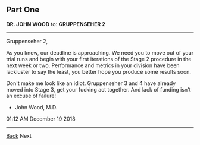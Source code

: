 ## Part One

**DR. JOHN WOOD** to: **GRUPPENSEHER 2**

_________________________________

Gruppenseher 2,

As you know, our deadline is approaching. We need you to move out of your trial runs and begin with your first iterations of the Stage 2 procedure in the next week or two. Performance and metrics in your division have been lackluster to say the least, you better hope you produce some results soon.

Don't make me look like an idiot. Gruppenseher 3 and 4 have already moved into Stage 3, get your fucking act together.
And lack of funding isn't an excuse of failure!

- John Wood, M.D.

01:12 AM December 19 2018

_________________________________

[Back](https://dulcebunkerman.github.io/leak2)
Next
